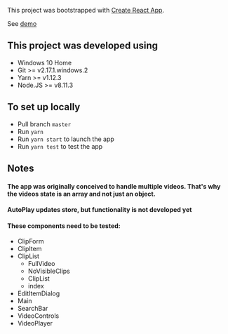 This project was bootstrapped with [Create React App](https://github.com/facebook/create-react-app).

See [demo](http://ogomez93.github.io/react_video_slicer)

## This project was developed using

- Windows 10 Home
- Git >= v2.17.1.windows.2
- Yarn >= v1.12.3
- Node.JS >= v8.11.3

## To set up locally

- Pull branch `master`
- Run `yarn`
- Run `yarn start` to launch the app
- Run `yarn test` to test the app

## Notes

#### The app was originally conceived to handle multiple videos. That's why the videos state is an array and not just an object.

#### AutoPlay updates store, but functionality is not developed yet

#### These components need to be tested:
- ClipForm
- ClipItem
- ClipList
  - FullVideo
  - NoVisibleClips
  - ClipList
  - index
- EditItemDialog
- Main
- SearchBar
- VideoControls
- VideoPlayer 
